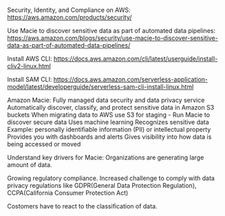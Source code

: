 

Security, Identity, and Compliance on AWS:
https://aws.amazon.com/products/security/

Use Macie to discover sensitive data as part of automated data pipelines:
https://aws.amazon.com/blogs/security/use-macie-to-discover-sensitive-data-as-part-of-automated-data-pipelines/

Install AWS CLI:
https://docs.aws.amazon.com/cli/latest/userguide/install-cliv2-linux.html

Install SAM CLI:
https://docs.aws.amazon.com/serverless-application-model/latest/developerguide/serverless-sam-cli-install-linux.html




Amazon Macie:
Fully managed data security and data privacy service
Automatically discover, classify, and protect sensitive data in Amazon S3 buckets
When migrating data to AWS use S3 for staging - Run Macie to discover secure data
Uses machine learning
Recognizes sensitive data
    Example: personally identifiable information (PII) or intellectual property
Provides you with dashboards and alerts
Gives visibility into how data is being accessed or moved


Understand key drivers for Macie:
Organizations are generating large amount of data.

Growing regulatory compliance. Increased challenge to comply with data privacy regulations like GDPR(General Data Protection Regulation), CCPA(California Consumer Protection Act)

Costomers have to react to the classification of data.


